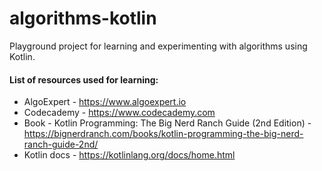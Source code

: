 # algorithms-kotlin

Playground project for learning and experimenting with algorithms using Kotlin.

#### List of resources used for learning:
* AlgoExpert - https://www.algoexpert.io
* Codecademy - https://www.codecademy.com
* Book - Kotlin Programming: The Big Nerd Ranch Guide (2nd Edition) -  
  https://bignerdranch.com/books/kotlin-programming-the-big-nerd-ranch-guide-2nd/
* Kotlin docs - https://kotlinlang.org/docs/home.html